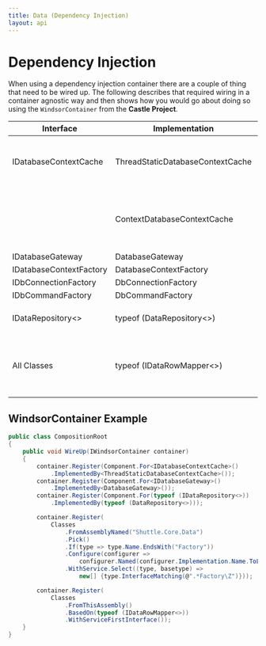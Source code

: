```yaml
---
title: Data (Dependency Injection)
layout: api
---
```

# Dependency Injection

When using a dependency injection container there are a couple of thing that need to be wired up.  The following describes that required wiring in a container agnostic way and then shows how you would go about doing so using the `WindsorContainer` from the **Castle Project**.

| Interface | Implementation | Comments |
| --- | --- | --- |
| IDatabaseContextCache | ThreadStaticDatabaseContextCache | Use this in Windows Service / Console solutions (such as when using the Shuttle.Core.Host). |
|  | ContextDatabaseContextCache | Use this in a Web / Web-Api / WCF scenario.  Contained in the Shuttle.Core.Data.Http package. |
| IDatabaseGateway | DatabaseGateway | |
| IDatabaseContextFactory | DatabaseContextFactory | |
| IDbConnectionFactory | DbConnectionFactory | |
| IDbCommandFactory | DbCommandFactory | |
| IDataRepository<> | typeof (DataRepository<>) | Your container should support an open generic construct. |
| All Classes | typeof (IDataRowMapper<>) | Your container should be able to find all open generic implementations of the `IDataRowMapper<T>` interface |

## WindsorContainer Example

``` c#
public class CompositionRoot
{
	public void WireUp(IWindsorContainer container)
	{
		container.Register(Component.For<IDatabaseContextCache>()
			.ImplementedBy<ThreadStaticDatabaseContextCache>());
		container.Register(Component.For<IDatabaseGateway>()
			.ImplementedBy<DatabaseGateway>());
		container.Register(Component.For(typeof (IDataRepository<>))
			.ImplementedBy(typeof (DataRepository<>)));

		container.Register(
			Classes
				.FromAssemblyNamed("Shuttle.Core.Data")
				.Pick()
				.If(type => type.Name.EndsWith("Factory"))
				.Configure(configurer => 
					configurer.Named(configurer.Implementation.Name.ToLower()))
				.WithService.Select((type, basetype) => 
					new[] {type.InterfaceMatching(@".*Factory\Z")}));

		container.Register(
			Classes
				.FromThisAssembly()
				.BasedOn(typeof (IDataRowMapper<>))
				.WithServiceFirstInterface());
	}
}
```
